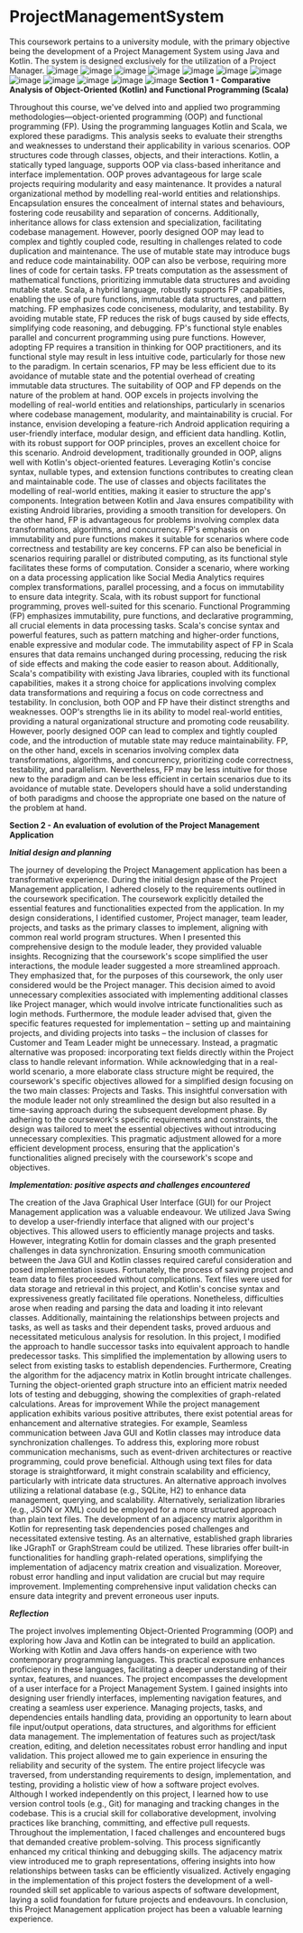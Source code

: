 # ProjectManagementSystem
This coursework pertains to a university module, with the primary objective being the development of a Project Management System using Java and Kotlin. The system is designed exclusively for the utilization of a Project Manager.
![image](https://github.com/Nagmun-Onu/ProjectManagementSystem/assets/62063972/30d7233c-29ab-41e1-addf-72bcea75d974)
![image](https://github.com/Nagmun-Onu/ProjectManagementSystem/assets/62063972/a6d26b5d-6728-46c4-8a30-10f55176aacc)
![image](https://github.com/Nagmun-Onu/ProjectManagementSystem/assets/62063972/3c45d2d8-b434-443e-98f0-9935f344cc14)
![image](https://github.com/Nagmun-Onu/ProjectManagementSystem/assets/62063972/3cb314cf-9616-42f1-8bc5-0b1e21806049)
![image](https://github.com/Nagmun-Onu/ProjectManagementSystem/assets/62063972/6f535139-1430-4a2a-a3ae-3d71690a9b27)
![image](https://github.com/Nagmun-Onu/ProjectManagementSystem/assets/62063972/2c5da44c-ff7e-46eb-8543-b09415467e69)
![image](https://github.com/Nagmun-Onu/ProjectManagementSystem/assets/62063972/4120ca85-b3cc-41ba-bdd2-846dae9bca81)
![image](https://github.com/Nagmun-Onu/ProjectManagementSystem/assets/62063972/41dd8016-ecfc-4aa9-94bc-e5ded25752e3)
![image](https://github.com/Nagmun-Onu/ProjectManagementSystem/assets/62063972/c9c0c3d1-d330-4324-b399-69ee06d1abc5)
![image](https://github.com/Nagmun-Onu/ProjectManagementSystem/assets/62063972/6dd22d40-972c-45ad-ab45-a71527562985)
![image](https://github.com/Nagmun-Onu/ProjectManagementSystem/assets/62063972/18f7dc89-08df-40c2-b2ef-133d2ec5916b)
![image](https://github.com/Nagmun-Onu/ProjectManagementSystem/assets/62063972/0c339bad-b7cb-4f98-ab1f-aedeeea428b5)
**Section 1 - Comparative Analysis of Object-Oriented (Kotlin) and Functional Programming (Scala)**

Throughout this course, we've delved into and applied two programming methodologies—object-oriented 
programming (OOP) and functional programming (FP). Using the programming languages Kotlin and Scala, 
we explored these paradigms. This analysis seeks to evaluate their strengths and weaknesses to understand 
their applicability in various scenarios.
OOP structures code through classes, objects, and their interactions. Kotlin, a statically typed language, 
supports OOP via class-based inheritance and interface implementation. OOP proves advantageous for large scale projects requiring modularity and easy maintenance. It provides a natural organizational method by 
modelling real-world entities and relationships. Encapsulation ensures the concealment of internal states and 
behaviours, fostering code reusability and separation of concerns. Additionally, inheritance allows for class 
extension and specialization, facilitating codebase management. However, poorly designed OOP may lead to 
complex and tightly coupled code, resulting in challenges related to code duplication and maintenance. The 
use of mutable state may introduce bugs and reduce code maintainability. OOP can also be verbose, requiring 
more lines of code for certain tasks.
FP treats computation as the assessment of mathematical functions, prioritizing immutable data structures 
and avoiding mutable state. Scala, a hybrid language, robustly supports FP capabilities, enabling the use of 
pure functions, immutable data structures, and pattern matching. FP emphasizes code conciseness, 
modularity, and testability. By avoiding mutable state, FP reduces the risk of bugs caused by side effects, 
simplifying code reasoning, and debugging. FP's functional style enables parallel and concurrent 
programming using pure functions. However, adopting FP requires a transition in thinking for OOP 
practitioners, and its functional style may result in less intuitive code, particularly for those new to the 
paradigm. In certain scenarios, FP may be less efficient due to its avoidance of mutable state and the potential 
overhead of creating immutable data structures.
The suitability of OOP and FP depends on the nature of the problem at hand. OOP excels in projects involving 
the modelling of real-world entities and relationships, particularly in scenarios where codebase management, 
modularity, and maintainability is crucial. For instance, envision developing a feature-rich Android application 
requiring a user-friendly interface, modular design, and efficient data handling. Kotlin, with its robust support 
for OOP principles, proves an excellent choice for this scenario. Android development, traditionally grounded 
in OOP, aligns well with Kotlin's object-oriented features. Leveraging Kotlin's concise syntax, nullable types, 
and extension functions contributes to creating clean and maintainable code. The use of classes and objects 
facilitates the modelling of real-world entities, making it easier to structure the app's components. Integration 
between Kotlin and Java ensures compatibility with existing Android libraries, providing a smooth transition 
for developers.
On the other hand, FP is advantageous for problems involving complex data transformations, algorithms, and 
concurrency. FP's emphasis on immutability and pure functions makes it suitable for scenarios where code 
correctness and testability are key concerns. FP can also be beneficial in scenarios requiring parallel or 
distributed computing, as its functional style facilitates these forms of computation. Consider a scenario,
where working on a data processing application like Social Media Analytics requires complex transformations, 
parallel processing, and a focus on immutability to ensure data integrity. Scala, with its robust support for 
functional programming, proves well-suited for this scenario. Functional Programming (FP) emphasizes 
immutability, pure functions, and declarative programming, all crucial elements in data processing tasks. 
Scala's concise syntax and powerful features, such as pattern matching and higher-order functions, enable 
expressive and modular code. The immutability aspect of FP in Scala ensures that data remains unchanged 
during processing, reducing the risk of side effects and making the code easier to reason about. Additionally, 
Scala's compatibility with existing Java libraries, coupled with its functional capabilities, makes it a strong 
choice for applications involving complex data transformations and requiring a focus on code correctness and 
testability.
In conclusion, both OOP and FP have their distinct strengths and weaknesses. OOP's strengths lie in its ability 
to model real-world entities, providing a natural organizational structure and promoting code reusability. 
However, poorly designed OOP can lead to complex and tightly coupled code, and the introduction of mutable 
state may reduce maintainability. FP, on the other hand, excels in scenarios involving complex data 
transformations, algorithms, and concurrency, prioritizing code correctness, testability, and parallelism. 
Nevertheless, FP may be less intuitive for those new to the paradigm and can be less efficient in certain 
scenarios due to its avoidance of mutable state. Developers should have a solid understanding of both 
paradigms and choose the appropriate one based on the nature of the problem at hand. 

**Section 2 - An evaluation of evolution of the Project Management Application**

***Initial design and planning***

The journey of developing the Project Management application has been a transformative experience. During 
the initial design phase of the Project Management application, I adhered closely to the requirements 
outlined in the coursework specification. The coursework explicitly detailed the essential features and 
functionalities expected from the application. In my design considerations, I identified customer, Project 
manager, team leader, projects, and tasks as the primary classes to implement, aligning with common real world program structures. When I presented this comprehensive design to the module leader, they provided 
valuable insights. Recognizing that the coursework's scope simplified the user interactions, the module leader 
suggested a more streamlined approach. They emphasized that, for the purposes of this coursework, the only 
user considered would be the Project manager. This decision aimed to avoid unnecessary complexities 
associated with implementing additional classes like Project manager, which would involve intricate 
functionalities such as login methods. Furthermore, the module leader advised that, given the specific 
features requested for implementation – setting up and maintaining projects, and dividing projects into tasks 
– the inclusion of classes for Customer and Team Leader might be unnecessary. Instead, a pragmatic 
alternative was proposed: incorporating text fields directly within the Project class to handle relevant 
information. 
While acknowledging that in a real-world scenario, a more elaborate class structure might be required, the 
coursework's specific objectives allowed for a simplified design focusing on the two main classes: Projects 
and Tasks. This insightful conversation with the module leader not only streamlined the design but also 
resulted in a time-saving approach during the subsequent development phase. By adhering to the 
coursework's specific requirements and constraints, the design was tailored to meet the essential objectives 
without introducing unnecessary complexities. This pragmatic adjustment allowed for a more efficient 
development process, ensuring that the application's functionalities aligned precisely with the coursework's 
scope and objectives.

***Implementation: positive aspects and challenges encountered***

The creation of the Java Graphical User Interface (GUI) for our Project Management application was a valuable 
endeavour. We utilized Java Swing to develop a user-friendly interface that aligned with our project's 
objectives. This allowed users to efficiently manage projects and tasks. However, integrating Kotlin for domain 
classes and the graph presented challenges in data synchronization. Ensuring smooth communication 
between the Java GUI and Kotlin classes required careful consideration and posed implementation issues. 
Fortunately, the process of saving project and team data to files proceeded without complications. Text files 
were used for data storage and retrieval in this project, and Kotlin's concise syntax and expressiveness greatly 
facilitated file operations. Nonetheless, difficulties arose when reading and parsing the data and loading it 
into relevant classes. Additionally, maintaining the relationships between projects and tasks, as well as tasks 
and their dependent tasks, proved arduous and necessitated meticulous analysis for resolution. In this 
project, I modified the approach to handle successor tasks into equivalent approach to handle predecessor 
tasks. This simplified the implementation by allowing users to select from existing tasks to establish 
dependencies. Furthermore, Creating the algorithm for the adjacency matrix in Kotlin brought intricate 
challenges. Turning the object-oriented graph structure into an efficient matrix needed lots of testing and 
debugging, showing the complexities of graph-related calculations. 
Areas for improvement
While the project management application exhibits various positive attributes, there exist potential areas for 
enhancement and alternative strategies. For example, Seamless communication between Java GUI and Kotlin 
classes may introduce data synchronization challenges. To address this, exploring more robust 
communication mechanisms, such as event-driven architectures or reactive programming, could prove 
beneficial. Although using text files for data storage is straightforward, it might constrain scalability and 
efficiency, particularly with intricate data structures. An alternative approach involves utilizing a relational 
database (e.g., SQLite, H2) to enhance data management, querying, and scalability. Alternatively, serialization 
libraries (e.g., JSON or XML) could be employed for a more structured approach than plain text files. The 
development of an adjacency matrix algorithm in Kotlin for representing task dependencies posed challenges 
and necessitated extensive testing. As an alternative, established graph libraries like JGraphT or GraphStream 
could be utilized. These libraries offer built-in functionalities for handling graph-related operations, 
simplifying the implementation of adjacency matrix creation and visualization. Moreover, robust error 
handling and input validation are crucial but may require improvement. Implementing comprehensive input 
validation checks can ensure data integrity and prevent erroneous user inputs.

***Reflection***

The project involves implementing Object-Oriented Programming (OOP) and exploring how Java and Kotlin 
can be integrated to build an application. Working with Kotlin and Java offers hands-on experience with two 
contemporary programming languages. This practical exposure enhances proficiency in these languages, 
facilitating a deeper understanding of their syntax, features, and nuances. The project encompasses the 
development of a user interface for a Project Management System. I gained insights into designing user friendly interfaces, implementing navigation features, and creating a seamless user experience. Managing 
projects, tasks, and dependencies entails handling data, providing an opportunity to learn about file 
input/output operations, data structures, and algorithms for efficient data management. The implementation 
of features such as project/task creation, editing, and deletion necessitates robust error handling and input 
validation. This project allowed me to gain experience in ensuring the reliability and security of the system. 
The entire project lifecycle was traversed, from understanding requirements to design, implementation, and 
testing, providing a holistic view of how a software project evolves.
Although I worked independently on this project, I learned how to use version control tools (e.g., Git) for 
managing and tracking changes in the codebase. This is a crucial skill for collaborative development, involving 
practices like branching, committing, and effective pull requests. Throughout the implementation, I faced 
challenges and encountered bugs that demanded creative problem-solving. This process significantly 
enhanced my critical thinking and debugging skills. The adjacency matrix view introduced me to graph 
representations, offering insights into how relationships between tasks can be efficiently visualized. Actively 
engaging in the implementation of this project fosters the development of a well-rounded skill set applicable 
to various aspects of software development, laying a solid foundation for future projects and endeavours. In 
conclusion, this Project Management application project has been a valuable learning experience.











